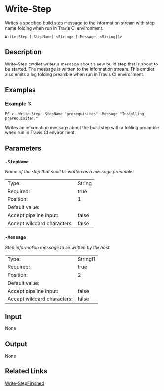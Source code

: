 # Write-Step
Writes a specified build step message to the information stream with step name folding when run in Travis CI environment.

```Write-Step [-StepName] <String> [-Message] <String[]>```

## Description

Write-Step cmdlet writes a message about a new build step that is about to be started. The message is written to the information stream. This cmdlet also emits a log folding preamble when run in Travis CI environment.

## Examples
### Example 1:
```PS >  Write-Step -StepName "prerequisites" -Message "Installing prerequisites."```

Writes an information message about the build step with a folding preamble when run in Travis CI environment.

## Parameters
### ```-StepName```

*Name of the step that shall be written as a message preamble.*

<table>
  <tr><td>Type:</td><td>String</td></tr>
  <tr><td>Required:</td><td>true</td></tr>
  <tr><td>Position:</td><td>1</td></tr>
  <tr><td>Default value:</td><td></td></tr>
  <tr><td>Accept pipeline input:</td><td>false</td></tr>
  <tr><td>Accept wildcard characters:</td><td>false</td></tr>
</table>

### ```-Message```

*Step information message to be written by the host.*

<table>
  <tr><td>Type:</td><td>String[]</td></tr>
  <tr><td>Required:</td><td>true</td></tr>
  <tr><td>Position:</td><td>2</td></tr>
  <tr><td>Default value:</td><td></td></tr>
  <tr><td>Accept pipeline input:</td><td>false</td></tr>
  <tr><td>Accept wildcard characters:</td><td>false</td></tr>
</table>

## Input
None

## Output
None

## Related Links
[Write-StepFinished](../Write-StepFinished.md)

